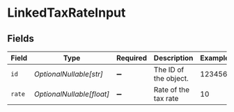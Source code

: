 # LinkedTaxRateInput


## Fields

| Field                     | Type                      | Required                  | Description               | Example                   |
| ------------------------- | ------------------------- | ------------------------- | ------------------------- | ------------------------- |
| `id`                      | *OptionalNullable[str]*   | :heavy_minus_sign:        | The ID of the object.     | 123456                    |
| `rate`                    | *OptionalNullable[float]* | :heavy_minus_sign:        | Rate of the tax rate      | 10                        |